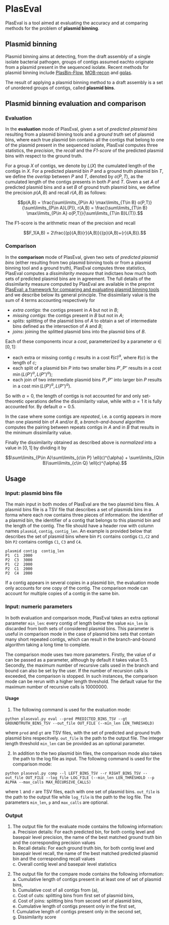 # PlasEval

PlasEval is a tool aimed at evaluating the accuracy and at comparing methods for the problem of **plasmid binning**.

## Plasmid binning

Plasmid binning aims at detecting, from the draft assembly of a single isolate bacterial pathogen, groups of contigs assumed eachto originate from a plasmid present in the sequenced isolate. Recent methods for plasmid binning include <a href="https://github.com/cchauve/PlasBin-flow">PlasBin-Flow</a>, <a href="https://github.com/phac-nml/mob-suite">MOB-recon</a> and <a href="https://gitlab.com/sirarredondo/gplas">gplas</a>.

The result of applying a plasmid binning method to a draft assembly is a set of unordered groups of contigs, called **plasmid bins**.

## Plasmid binning evaluation and comparison

### Evaluation
In the **evaluation** mode of PlasEval, given a set of *predicted plasmid bins* resulting from a plasmid binning tools and a *ground truth* set of plasmid bins, where each true plasmid bin contains all the contigs that belong to one of the plasmid present in the sequenced isolate, PlasEval computes three statistics, the *precision*, the *recall* and the *F1-score* of the predicted plasmid bins with respect to the ground truth.

For a group $`X`$ of contigs, we denote by $`L(X)`$ the cumulated length of the contigs in $`X`$. 
For a predicted plasmid bin $`P`$ and a ground truth plasmid bin $`T`$, we define the *overlap* between $`P`$ and $`T`$, denoted by $`o(P,T)`$, as the cumulated length of the contigs presents in both $`P`$ and $`T`$.
Given a set $`A`$ of predicted plasmid bins and a set $`B`$ of ground truth plasmid bins, we define the precision $`p(A,B)`$ and recall $`r(A,B)`$ as follows:
```math
p(A,B) = \frac{\sum\limits_{P\in A} \max\limits_{T\in B} o(P,T)}{\sum\limits_{P\in A}L(P)}, r(A,B) = \frac{\sum\limits_{T\in B} \max\limits_{P\in A} o(P,T)}{\sum\limits_{T\in B}L(T)}.
```  

The F1-score is the arithmetic mean of the precision and recall
```math
F_1(A,B) = 2\frac{{p}(A,B){r}(A,B)}{{p}(A,B)+{r}(A,B)}.
```  

### Comparison
In the **comparison** mode of PlasEval, given two sets of *predicted plasmid bins* (either resulting from two plasmid binning tools or from a plasmid binning tool and a ground truth), PlasEval computes three statistics, PlasEval computes a *dissimilarity measure* that indictaes how much both sets of predicted plasmid bins are in agreement. 
The full details of the dissimilarity measure computed by PlasEval are available in the preprint <a href="">PlasEval: a framework for comparing and evaluating plasmid binning tools</a> and we describe below its general principle.
The dissimilariy value is the sum of 4 terms accounting respectively for
- *extra contigs*: the contigs present in $`A`$ but not in $`B`$;
- *missing contigs*: the contigs present in $`B`$ but not in $`A`$;
- *splits*: splitting of the plasmid bins of $`A`$ to obtain a set of intermediate bins defined as the intersection of $`A`$ and $`B`$;
- *joins*: joining the splitted plasmid bins into the plasmid bins of $`B`$.

Each of these components incur a *cost*, parameterized by a parameter $`\alpha \in [0,1]`$:
- each extra or missing contig $`c`$ results in a cost $`\ell(c)^\alpha`$, where $`\ell(c)`$ is the length of $`c`$;
- each split of a plasmid bin $`P`$ into two smaller bins $`P',P''`$ results in a cost $`\min(L(P')^\alpha,L(P'')^\alpha)`$;
- each join of two intermediate plasmid bins $`P',P''`$ into  larger bin $`P`$ results in a cost $`\min(L(P')^\alpha,L(P'')^\alpha)`$.
 
So with $`\alpha=0`$, the length of contigs is not accounted for and only set-theoretic operations define the dissimilarity value, while with $`\alpha=1`$ it is fully accounted for.
By default $`\alpha=0.5`$.

In the case where some contigs are *repeated*, i.e. a contig appears in more than one plasmid bin of $`A`$ and/or $`B`$, a *branch-and-bound* algorithm computes the pairing between repeats contigs in $`A`$ and in $`B`$ that results in the minimum dissimilarity value.

Finally the dissimilarity obtained as described above is *normalized* into a value in $`[0,1]`$ by dividing it by 
```math
\sum\limits_{P\in A}\sum\limits_{c\in P} \ell(c)^{\alpha} + \sum\limits_{Q\in B}\sum\limits_{c\in Q} \ell(c)^{\alpha}.
```
  
## Usage

### Input: plasmid bins file

The main input in both modes of PlasEval are the two plasmid bins files. 
A plasmid bins file is a TSV file that describes a set of plasmids bins in a forma where each row contains three pieces of information: the identifier of a plasmid bin, the identifier of a contig that belongs to this plasmid bin and the length of the contig.
The file should have a header row with column names `plasmid`, `contig`, `contig_len`. 
An example is provided below that describes the set of plasmid bins where bin `P1` contains contigs `C1,C2` and bin `P2` contains contigs `C1`, `C3` and `C4`.
```
plasmid	contig 	contig_len
P1	C1 	2000
P2	C3 	3000
P1	C2 	2000
P2	C1	2000
P2	C4	2000
```

If a contig appears in several copies in a plasmid bin, the evaluation mode only accounts for one copy of the contig. The comparison mode can account for multiple copies of a contig in the same bin.

### Input: numeric parameters

In both evaluation and comparison mode, PlasEval takes an extra optional parameter `min_len`: every contig of length below the value `min_len` is discarded from both sets of considered plasmid bins. This parameter is useful in comparison mode in the case of plasmid bins sets that contain many short repeated contigs, which can result in the branch-and-bound algorithm taking a long time to complete.

The comparison mode uses two more parameters. Firstly, the value of $\alpha$ can be passed as a parameter, although by default it takes value $0.5$. Secondly, the maximum number of recursive calls used in the branch and bound can also be set by the user. If the number of recursion calls is exceeded, the comparison is stopped. In such instances, the comparison mode can be rerun with a higher length threshold. The default value for the maximum number of recursive calls is $10000000$.

#### Usage
1. The following command is used for the evaluation mode: 
```
python plaseval.py eval --pred PREDICTED_BINS_TSV --gt GROUNDTRUTH_BINS_TSV --out_file OUT_FILE (--min_len LEN_THRESHOLD)
```
where `pred` and `gt` are TSV files, with the set of predicted and ground truth plasmid bins respecitvely. `out_file` is the path to the output file. The integer length threshold `min_len` can be provided as an optional parameter.

2. In addition to the two plasmid bin files, the comparison mode also takes the path to the log file as input.
The following command is used for the comparison mode: 
```
python plaseval.py comp --l LEFT_BINS_TSV --r RIGHT_BINS_TSV --out_file OUT_FILE --log_file LOG_FILE (--min_len LEN_THRESHOLD --p ALPHA --max_calls MAX_RECURSIVE_CALLS)
```
where `l` and `r` are TSV files, each with one set of plasmid bins. `out_file` is the path to the output file while `log_file` is the path to the log file. The parameters `min_len`, `p` and `max_calls` are optional.

### Output
1. The output file for the evaluate mode contains the following information:<br/>
	a. Precision details: For each predicted bin, for both contig level and basepair level precision, the name of the best matched ground truth bin and the corresponding precision values <br/> 
	b. Recall details: For each ground truth bin, for both contig level and basepair level recall, the name of the best matched predicted plasmid bin and the corresponding recall values <br/> 
	c. Overall contig level and basepair level statistics

2. The output file for the compare mode contains the following information:<br/>
	a. Cumulative length of contigs present in at least one of set of plasmid bins,<br/>
	b. Cumulative cost of all contigs from (a),<br/>
	c. Cost of cuts: splitting bins from first set of plasmid bins,<br/>
	d. Cost of joins: splitting bins from second set of plasmid bins,<br/>
	e. Cumulative length of contigs present only in the first set,<br/>
	f. Cumulative length of contigs present only in the second set,<br/>
	g. Dissimilarity score
